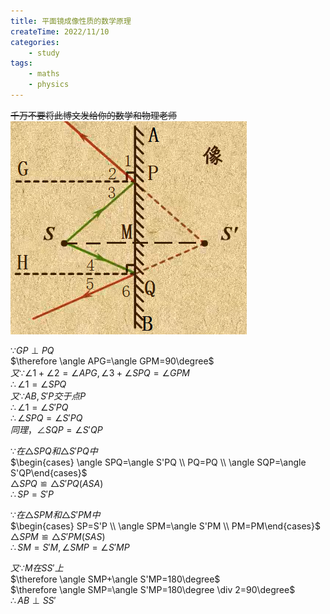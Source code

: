```yaml
---
title: 平面镜成像性质的数学原理
createTime: 2022/11/10
categories:
    - study
tags:
    - maths
    - physics
---
```


~~千万不要将此博文发给你的数学和物理老师~~
![](image/1668126125168.png)

$\because GP\perp PQ$  
$\therefore \angle APG=\angle GPM=90\degree$  
$又\because \angle 1+\angle 2=\angle APG, \angle 3+\angle SPQ=\angle GPM$  
$\therefore \angle 1=\angle SPQ$  
$又\because AB, S'P交于点P$  
$\therefore \angle 1=\angle S'PQ$  
$\therefore \angle SPQ=\angle S'PQ$  
$同理，\angle SQP=\angle S'QP$  

$\because 在\triangle SPQ和\triangle S'PQ中$  
$\begin{cases} \angle SPQ=\angle S'PQ \\ PQ=PQ \\ \angle SQP=\angle S'QP\end{cases}$  
$\triangle SPQ≌\triangle S'PQ(ASA)$<!--LaTeX中的全等符号是反的，故直接打出-->  
$\therefore SP=S'P$  

$\because 在\triangle SPM和\triangle S'PM中$  
$\begin{cases} SP=S'P \\ \angle SPM=\angle S'PM \\ PM=PM\end{cases}$  
$\triangle SPM≌\triangle S'PM(SAS)$  
$\therefore SM=S'M, \angle SMP=\angle S'MP$  

$又\because M在SS'上$  
$\therefore \angle SMP+\angle S'MP=180\degree$  
$\therefore \angle SMP=\angle S'MP=180\degree \div 2=90\degree$  
$\therefore AB \perp SS'$  
